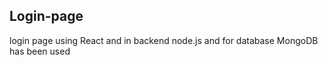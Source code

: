 ## Login-page
login page using React and in backend node.js  and for database MongoDB  has been used 
